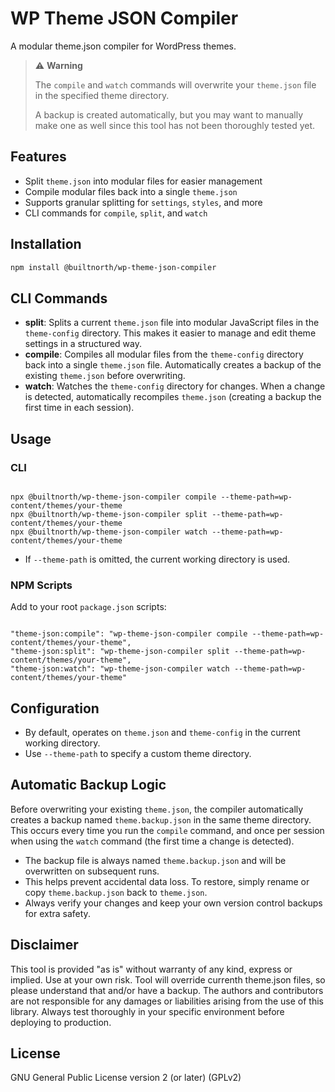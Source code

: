 # WP Theme JSON Compiler

A modular theme.json compiler for WordPress themes.

> ⚠️ **Warning**
>
> The `compile` and `watch` commands will overwrite your `theme.json` file in the specified theme directory.
>
> A backup is created automatically, but you may want to manually make one as well since this tool has not been thoroughly tested yet.

## Features

- Split `theme.json` into modular files for easier management
- Compile modular files back into a single `theme.json`
- Supports granular splitting for `settings`, `styles`, and more
- CLI commands for `compile`, `split`, and `watch`

## Installation

```bash
npm install @builtnorth/wp-theme-json-compiler
```

## CLI Commands

- **split**: Splits a current `theme.json` file into modular JavaScript files in the `theme-config` directory. This makes it easier to manage and edit theme settings in a structured way.
- **compile**: Compiles all modular files from the `theme-config` directory back into a single `theme.json` file. Automatically creates a backup of the existing `theme.json` before overwriting.
- **watch**: Watches the `theme-config` directory for changes. When a change is detected, automatically recompiles `theme.json` (creating a backup the first time in each session).

## Usage

### CLI

```

npx @builtnorth/wp-theme-json-compiler compile --theme-path=wp-content/themes/your-theme
npx @builtnorth/wp-theme-json-compiler split --theme-path=wp-content/themes/your-theme
npx @builtnorth/wp-theme-json-compiler watch --theme-path=wp-content/themes/your-theme

```

- If `--theme-path` is omitted, the current working directory is used.

### NPM Scripts

Add to your root `package.json` scripts:

```

"theme-json:compile": "wp-theme-json-compiler compile --theme-path=wp-content/themes/your-theme",
"theme-json:split": "wp-theme-json-compiler split --theme-path=wp-content/themes/your-theme",
"theme-json:watch": "wp-theme-json-compiler watch --theme-path=wp-content/themes/your-theme"

```

## Configuration

- By default, operates on `theme.json` and `theme-config` in the current working directory.
- Use `--theme-path` to specify a custom theme directory.

## Automatic Backup Logic

Before overwriting your existing `theme.json`, the compiler automatically creates a backup named `theme.backup.json` in the same theme directory. This occurs every time you run the `compile` command, and once per session when using the `watch` command (the first time a change is detected).

- The backup file is always named `theme.backup.json` and will be overwritten on subsequent runs.
- This helps prevent accidental data loss. To restore, simply rename or copy `theme.backup.json` back to `theme.json`.
- Always verify your changes and keep your own version control backups for extra safety.

## Disclaimer

This tool is provided "as is" without warranty of any kind, express or implied. Use at your own risk. Tool will override currenth theme.json files, so please understand that and/or have a backup. The authors and contributors are not responsible for any damages or liabilities arising from the use of this library. Always test thoroughly in your specific environment before deploying to production.

## License

GNU General Public License version 2 (or later) (GPLv2)
